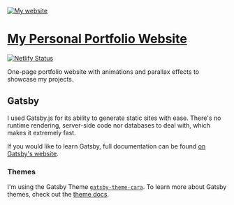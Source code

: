 <p style="text-align: center">

  [![My website](./static/icons-152x152.png)](https://pravinthan.com)

  # [My Personal Portfolio Website](href="https://pravinthan.com">)
  
  [![Netlify Status](https://api.netlify.com/api/v1/badges/4cde7137-dd33-4da7-9d08-f13ffe17346b/deploy-status)](https://app.netlify.com/sites/pravinthan/deploys)
</p>

One-page portfolio website with animations and parallax effects to showcase my projects. 

## Gatsby
I used Gatsby.js for its ability to generate static sites with ease. There's no runtime rendering, server-side code nor databases to deal with, which makes it extremely fast.

If you would like to learn Gatsby, full documentation can be found [on Gatsby's website](https://www.gatsbyjs.org/).

### Themes

I'm using the Gatsby Theme [`gatsby-theme-cara`](https://github.com/LekoArts/gatsby-themes/tree/master/themes/gatsby-theme-cara).
To learn more about Gatsby themes, check out the [theme docs](https://www.gatsbyjs.org/docs/themes/).
